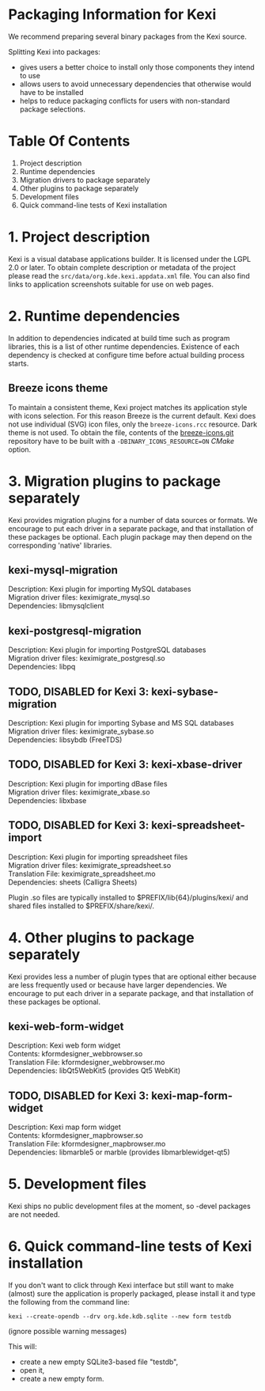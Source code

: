 # Packaging Information for Kexi

We recommend preparing several binary packages from the Kexi source.

Splitting Kexi into packages:
- gives users a better choice to install only those components they intend to use
- allows users to avoid unnecessary dependencies that otherwise would have to be installed
- helps to reduce packaging conflicts for users with non-standard package selections.

# Table Of Contents

1. Project description  
2. Runtime dependencies  
3. Migration drivers to package separately  
4. Other plugins to package separately  
5. Development files  
6. Quick command-line tests of Kexi installation  

# 1. Project description

Kexi is a visual database applications builder. It is licensed under the LGPL 2.0 or later.
To obtain complete description or metadata of the project please read the `src/data/org.kde.kexi.appdata.xml`
file. You can also find links to application screenshots suitable for use on web pages.

# 2. Runtime dependencies

In addition to dependencies indicated at build time such as program libraries,
this is a list of other runtime dependencies. Existence of each dependency is checked
at configure time before actual building process starts.

## Breeze icons theme

To maintain a consistent theme, Kexi project matches its application style with icons
selection. For this reason Breeze is the current default. Kexi does not use individual
(SVG) icon files, only the `breeze-icons.rcc` resource. Dark theme is not used.
To obtain the file, contents of the [breeze-icons.git](https://quickgit.kde.org/?p=breeze-icons.git) repository have to
be built with a `-DBINARY_ICONS_RESOURCE=ON` *CMake* option.

# 3. Migration plugins to package separately

Kexi provides migration plugins for a number of data sources or formats. We encourage to put each driver
in a separate package, and that installation of these packages be optional. Each plugin package 
may then depend on the corresponding 'native' libraries.

## kexi-mysql-migration

Description: Kexi plugin for importing MySQL databases  
Migration driver files: keximigrate_mysql.so  
Dependencies: libmysqlclient

## kexi-postgresql-migration

Description: Kexi plugin for importing PostgreSQL databases  
Migration driver files: keximigrate_postgresql.so  
Dependencies: libpq

## TODO, DISABLED for Kexi 3: kexi-sybase-migration

Description: Kexi plugin for importing Sybase and MS SQL databases  
Migration driver files: keximigrate_sybase.so  
Dependencies: libsybdb (FreeTDS)

## TODO, DISABLED for Kexi 3: kexi-xbase-driver

Description: Kexi plugin for importing dBase files  
Migration driver files: keximigrate_xbase.so  
Dependencies: libxbase

## TODO, DISABLED for Kexi 3: kexi-spreadsheet-import

Description: Kexi plugin for importing spreadsheet files  
Migration driver files: keximigrate_spreadsheet.so  
Translation File: keximigrate_spreadsheet.mo  
Dependencies: sheets (Calligra Sheets)

Plugin .so files are typically installed to $PREFIX/lib{64}/plugins/kexi/
and shared files installed to $PREFIX/share/kexi/.

# 4. Other plugins to package separately

Kexi provides less a number of plugin types that are optional either because are less
frequently used or because have larger dependencies. We encourage to put each driver in a
separate package, and that installation of these packages be optional.

## kexi-web-form-widget

Description: Kexi web form widget  
Contents: kformdesigner_webbrowser.so  
Translation File: kformdesigner_webbrowser.mo  
Dependencies: libQt5WebKit5 (provides Qt5 WebKit)

## TODO, DISABLED for Kexi 3: kexi-map-form-widget

Description: Kexi map form widget  
Contents: kformdesigner_mapbrowser.so  
Translation File: kformdesigner_mapbrowser.mo  
Dependencies: libmarble5 or marble (provides libmarblewidget-qt5)

# 5. Development files

Kexi ships no public development files at the moment, so -devel packages are not needed.

# 6. Quick command-line tests of Kexi installation

If you don't want to click through Kexi interface but still want to make (almost) sure the
application is properly packaged, please install it and type the following from the command
line:

    kexi --create-opendb --drv org.kde.kdb.sqlite --new form testdb

(ignore possible warning messages)

This will:
- create a new empty SQLite3-based file "testdb",
- open it,
- create a new empty form.
